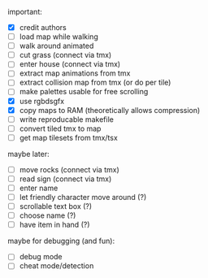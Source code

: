 important:
* [x] credit authors
* [ ] load map while walking
* [ ] walk around animated
* [ ] cut grass (connect via tmx)
* [ ] enter house (connect via tmx)
* [ ] extract map animations from tmx
* [ ] extract collision map from tmx (or do per tile)
* [ ] make palettes usable for free scrolling
* [x] use rgbdsgfx
* [x] copy maps to RAM (theoretically allows compression)
* [ ] write reproducable makefile
* [ ] convert tiled tmx to map
* [ ] get map tilesets from tmx/tsx

maybe later:
* [ ] move rocks (connect via tmx)
* [ ] read sign (connect via tmx)
* [ ] enter name
* [ ] let friendly character move around (?)
* [ ] scrollable text box (?)
* [ ] choose name (?)
* [ ] have item in hand (?)

maybe for debugging (and fun):
* [ ] debug mode
* [ ] cheat mode/detection